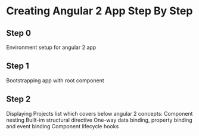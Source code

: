 # Creating Angular 2 App Step By Step

## Step 0
Environment setup for angular 2 app

## Step 1
Bootstrapping app with root component

## Step 2
Displaying Projects list which covers below angular 2 concepts:
Component nesting
Built-im structural directive
One-way data binding, property binding and event binding
Component lifecycle hooks